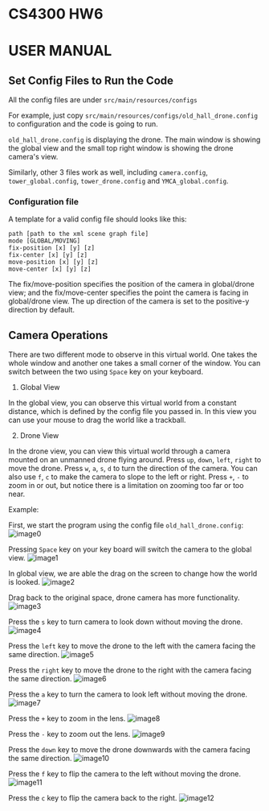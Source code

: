 # CS4300 HW6

# USER MANUAL

## Set Config Files to Run the Code

  All the config files are under `src/main/resources/configs`

  For example, just copy `src/main/resources/configs/old_hall_drone.config` to configuration and the code is going to run.

  `old_hall_drone.config` is displaying the drone. The main window is showing the global view and the small top right window is showing the drone camera's view.

  Similarly, other 3 files work as well, including `camera.config`, `tower_global.config`, `tower_drone.config` and `YMCA_global.config`.

### Configuration file

  A template for a valid config file should looks like this:

```
path [path to the xml scene graph file]
mode [GLOBAL/MOVING]
fix-position [x] [y] [z]
fix-center [x] [y] [z]
move-position [x] [y] [z]
move-center [x] [y] [z]
```
  The fix/move-position specifies the position of the camera in global/drone view; and the fix/move-center specifies the point the camera is facing in global/drone view. The up direction of the camera is set to the positive-y direction by default.

## Camera Operations

  There are two different mode to observe in this virtual world. One takes the whole window and another one takes a small corner of the window. You can switch between the two using `Space` key on your keyboard.

  1. Global View

  In the global view, you can observe this virtual world from a constant distance, which is defined by the config file you passed in. In this view you can use your mouse to drag the world like a trackball.

  2. Drone View

  In the drone view, you can view this virtual world through a camera mounted on an unmanned drone flying around. Press `up`, `down`, `left`, `right` to move the drone. Press `w`, `a`, `s`, `d` to turn the direction of the camera. You can also use `f`, `c` to make the camera to slope to the left or right. Press `+`, `-` to zoom in or out, but notice there is a limitation on zooming too far or too near.

  Example:

  First, we start the program using the config file `old_hall_drone.config`:
  ![image0](img0.png)

  Pressing `Space` key on your key board will switch the camera to the global view.
  ![image1](img1.png)

  In global view, we are able the drag on the screen to change how the world is looked.
  ![image2](img2.png)

  Drag back to the original space, drone camera has more functionality.
  ![image3](img3.png)

  Press the `s` key to turn camera to look down without moving the drone.
  ![image4](img4.png)

  Press the `left` key to move the drone to the left with the camera facing the same direction.
  ![image5](img5.png)

  Press the `right` key to move the drone to the right with the camera facing the same direction.
  ![image6](img6.png)

  Press the `a` key to turn the camera to look left without moving the drone.
  ![image7](img7.png)

  Press the `+` key to zoom in the lens.
  ![image8](img8.png)

  Press the `-` key to zoom out the lens.
  ![image9](img9.png)

  Press the `down` key to move the drone downwards with the camera facing the same direction.
  ![image10](img10.png)

  Press the `f` key to flip the camera to the left without moving the drone.
  ![image11](img12.png)

  Press the `c` key to flip the camera back to the right.
  ![image12](img10.png)

